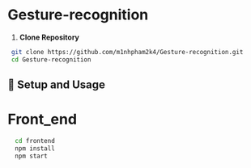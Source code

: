 # Gesture-recognition 
1. **Clone Repository**
  ```bash
   git clone https://github.com/m1nhpham2k4/Gesture-recognition.git
   cd Gesture-recognition
   ```
## 🚀 Setup and Usage
# Front_end 

```bash
  cd frontend
  npm install
  npm start
```

